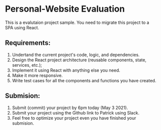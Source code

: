 # Personal-Website Evaluation

This is a evalutaion project sample. You need to migrate this project to a SPA using React.

## Requirements:

1. Undertand the current project's code, logic, and dependencies.
2. Design the React project architecture (reusable components, state, services, etc.);
3. Implement it using React with anything else you need.
4. Make it more responsive.
5. Write test cases for all the components and functions you have created.

## Submision: 

1. Submit (commit) your project by 6pm today (May 3 2021).
2. Submit your project using the Github link to Patrick using Slack.
3. Feel free to optimize your project even you have finished your submision.
